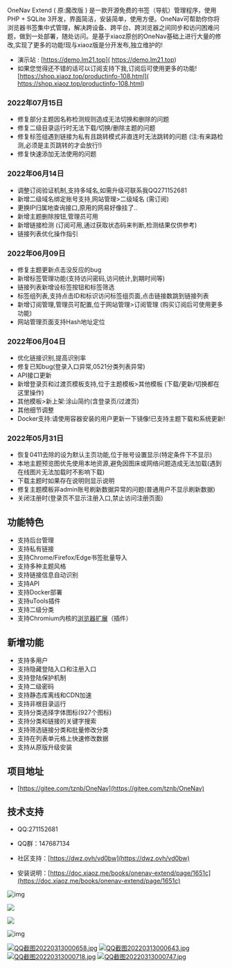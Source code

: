 OneNav Extend  ( 原:魔改版 ) 是一款开源免费的书签（导航）管理程序，使用PHP + SQLite 3开发，界面简洁，安装简单，使用方便。OneNav可帮助你你将浏览器书签集中式管理，解决跨设备、跨平台、跨浏览器之间同步和访问困难问题，做到一处部署，随处访问。是基于xiaoz原创的OneNav基础上进行大量的修改,实现了更多的功能!现与xiaoz版是分开发布,独立维护的!


- 演示站 : [https://demo.lm21.top]( https://demo.lm21.top) 
- 如果您觉得还不错的话可以订阅支持下我,订阅后可使用更多的功能! [https://shop.xiaoz.top/productinfo-108.html]( https://shop.xiaoz.top/productinfo-108.html)  

### 2022年07月15日
- 修复部分主题因名称检测规则造成无法切换和删除的问题
- 修复二级目录运行时无法下载/切换/删除主题的问题
- 修复标签组遇到链接为私有且跳转模式非直连时无法跳转的问题 (注:有来路检测,必须是主页跳转的才会放行!)
- 修复快速添加无法使用的问题

### 2022年06月14日
- 调整订阅验证机制,支持多域名,如需升级可联系我QQ271152681
- 新增二级域名绑定账号支持,网站管理>二级域名 (需订阅)
- 更换IP归属地查询接口,原用的网易好像挂了..
- 新增主题删除按钮,管理员可用
- 新增链接检测 (订阅可用,通过获取状态码来判断,检测结果仅供参考)
- 链接列表优化操作指引

### 2022年06月09日
- 修复主题更新点击没反应的bug
- 新增标签管理功能(支持访问密码,访问统计,到期时间等)
- 链接列表新增设标签按钮和标签筛选
- 标签组列表,支持点击ID和标识访问标签组页面,点击链接数跳到链接列表
- 新增订阅管理,管理员可配置,位于网站管理>订阅管理 (购买订阅后可使用更多功能)
- 网站管理页面支持Hash地址定位

### 2022年06月04日
- 优化链接识别,提高识别率
- 修复已知bug(登录入口异常,0521分类列表异常)
- API接口更新
- 新增登录页和过渡页模板支持,位于主题模板>其他模板 (下载/更新/切换都在这里操作)
- 其他模板>新上架:涂山简约(含登录页/过渡页)
- 其他细节调整
- Docker支持:请使用容器安装的用户更新一下镜像!已支持主题下载和系统更新!

### 2022年05月31日
- 恢复0411去除的设为默认主页功能,位于账号设置显示(特定条件下不显示)
- 本地主题预览图优先使用本地资源,避免因图床或网络问题造成无法加载(遇到在线图片无法加载时不影响下载)
- 下载主题时如果存在说明则显示说明
- 修复主题模板非admin账号刷新数据异常的问题(普通用户不显示刷新数据)
- 关闭注册时(登录页不显示注册入口,禁止访问注册页面)




## 功能特色

* 支持后台管理
* 支持私有链接
* 支持Chrome/Firefox/Edge书签批量导入
* 支持多种主题风格
* 支持链接信息自动识别
* 支持API
* 支持Docker部署
* 支持uTools插件
* 支持二级分类
* 支持Chromium内核的[浏览器扩展](https://doc.xiaoz.me/books/onenav-extend/page/chrome)（插件）

## 新增功能
- 支持多用户
- 支持隐藏登陆入口和注册入口
- 支持登陆保护机制
- 支持二级密码
- 支持静态库离线和CDN加速
- 支持非根目录运行
- 支持分类选择字体图标(927个图标)
- 支持分类和链接的关键字搜索
- 支持筛选链接分类和批量修改分类
- 支持在列表单元格上快速修改数据
- 支持从原版升级安装

## 项目地址

- [https://gitee.com/tznb/OneNav](https://gitee.com/tznb/OneNav)

## 技术支持

- QQ:271152681

- QQ群：147687134

- 社区支持：[https://dwz.ovh/vd0bw](https://dwz.ovh/vd0bw)

- 安装说明：[https://doc.xiaoz.me/books/onenav-extend/page/1651c](https://doc.xiaoz.me/books/onenav-extend/page/1651c)

![img](https://doc.xiaoz.me/yuque/0/2021/png/192152/1617787025352-bb6e63df-e843-49d4-84e1-680c604f10dc.png)

![](https://img.rss.ink/imgs/2022/03/cba9f1946776a8f0.png)

![](https://img.rss.ink/imgs/2022/03/42ed3ef2c4a50f6d.png)

![img](https://doc.xiaoz.me/yuque/0/2020/png/192152/1608005352818-4105b24b-e650-42a7-9b20-f35ffa023504.png)

[![QQ截图20220313000658.jpg](https://doc.xiaoz.me/uploads/images/gallery/2022-03/scaled-1680-/qq20220313000658.jpg)](https://doc.xiaoz.me/uploads/images/gallery/2022-03/qq20220313000658.jpg)
[![QQ截图20220313000643.jpg](https://doc.xiaoz.me/uploads/images/gallery/2022-03/scaled-1680-/qq20220313000643.jpg)](https://doc.xiaoz.me/uploads/images/gallery/2022-03/qq20220313000643.jpg)
[![QQ截图20220313000718.jpg](https://doc.xiaoz.me/uploads/images/gallery/2022-03/scaled-1680-/qq20220313000718.jpg)](https://doc.xiaoz.me/uploads/images/gallery/2022-03/qq20220313000718.jpg)
[![QQ截图20220313000747.jpg](https://doc.xiaoz.me/uploads/images/gallery/2022-03/scaled-1680-/qq20220313000747.jpg)](https://doc.xiaoz.me/uploads/images/gallery/2022-03/qq20220313000747.jpg)